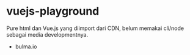 # vuejs-playground

Pure html dan Vue.js yang diimport dari CDN, belum memakai cli/node sebagai media developmentnya.

- bulma.io
